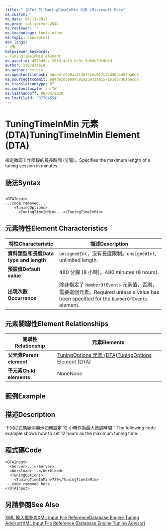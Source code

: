 ```yaml
---
title: " (DTA) 的 TuningTimeInMin 元素 |Microsoft Docs"
ms.custom: ''
ms.date: 06/13/2017
ms.prod: sql-server-2014
ms.reviewer: ''
ms.technology: tools-other
ms.topic: conceptual
dev_langs:
- XML
helpviewer_keywords:
- TuningTimeInMin element
ms.assetid: 4973d9ac-20fd-4ac3-bc9f-5d60e39fdb7d
author: stevestein
ms.author: sstein
ms.openlocfilehash: 4dae3fe4e9ac3126f43ec017c34d2bc548fda6d5
ms.sourcegitcommit: ad4d92dce894592a259721a1571b1d8736abacdb
ms.translationtype: MT
ms.contentlocale: zh-TW
ms.lasthandoff: 08/04/2020
ms.locfileid: "87704554"
---
```

# <a name="tuningtimeinmin-element-dta"></a><span data-ttu-id="0b6cf-102">TuningTimeInMin 元素 (DTA)</span><span class="sxs-lookup"><span data-stu-id="0b6cf-102">TuningTimeInMin Element (DTA)</span></span>
  <span data-ttu-id="0b6cf-103">指定微調工作階段的最長時間 (分鐘)。</span><span class="sxs-lookup"><span data-stu-id="0b6cf-103">Specifies the maximum length of a tuning session in minutes.</span></span>  
  
## <a name="syntax"></a><span data-ttu-id="0b6cf-104">語法</span><span class="sxs-lookup"><span data-stu-id="0b6cf-104">Syntax</span></span>  
  
```  
  
<DTAInput>  
...code removed...  
    <TuningOptions>  
      <TuningTimeInMin>...</TuningTimeInMin>  
```  
  
## <a name="element-characteristics"></a><span data-ttu-id="0b6cf-105">元素特性</span><span class="sxs-lookup"><span data-stu-id="0b6cf-105">Element Characteristics</span></span>  
  
|<span data-ttu-id="0b6cf-106">特性</span><span class="sxs-lookup"><span data-stu-id="0b6cf-106">Characteristic</span></span>|<span data-ttu-id="0b6cf-107">描述</span><span class="sxs-lookup"><span data-stu-id="0b6cf-107">Description</span></span>|  
|--------------------|-----------------|  
|<span data-ttu-id="0b6cf-108">**資料類型和長度**</span><span class="sxs-lookup"><span data-stu-id="0b6cf-108">**Data type and length**</span></span>|<span data-ttu-id="0b6cf-109">`unsignedInt`，沒有長度限制。</span><span class="sxs-lookup"><span data-stu-id="0b6cf-109">`unsignedInt`, unlimited length.</span></span>|  
|<span data-ttu-id="0b6cf-110">**預設值**</span><span class="sxs-lookup"><span data-stu-id="0b6cf-110">**Default value**</span></span>|<span data-ttu-id="0b6cf-111">480 分鐘 (8 小時)。</span><span class="sxs-lookup"><span data-stu-id="0b6cf-111">480 minutes (8 hours).</span></span>|  
|<span data-ttu-id="0b6cf-112">**出現次數**</span><span class="sxs-lookup"><span data-stu-id="0b6cf-112">**Occurrence**</span></span>|<span data-ttu-id="0b6cf-113">除非指定了 `NumberOfEvents` 元素值，否則，需要這個元素。</span><span class="sxs-lookup"><span data-stu-id="0b6cf-113">Required unless a value has been specified for the `NumberOfEvents` element.</span></span>|  
  
## <a name="element-relationships"></a><span data-ttu-id="0b6cf-114">元素關聯性</span><span class="sxs-lookup"><span data-stu-id="0b6cf-114">Element Relationships</span></span>  
  
|<span data-ttu-id="0b6cf-115">關聯性</span><span class="sxs-lookup"><span data-stu-id="0b6cf-115">Relationship</span></span>|<span data-ttu-id="0b6cf-116">元素</span><span class="sxs-lookup"><span data-stu-id="0b6cf-116">Elements</span></span>|  
|------------------|--------------|  
|<span data-ttu-id="0b6cf-117">**父元素**</span><span class="sxs-lookup"><span data-stu-id="0b6cf-117">**Parent element**</span></span>|[<span data-ttu-id="0b6cf-118">TuningOptions 元素 &#40;DTA&#41;</span><span class="sxs-lookup"><span data-stu-id="0b6cf-118">TuningOptions Element &#40;DTA&#41;</span></span>](tuningoptions-element-dta.md)|  
|<span data-ttu-id="0b6cf-119">**子元素**</span><span class="sxs-lookup"><span data-stu-id="0b6cf-119">**Child elements**</span></span>|<span data-ttu-id="0b6cf-120">None</span><span class="sxs-lookup"><span data-stu-id="0b6cf-120">None</span></span>|  
  
## <a name="example"></a><span data-ttu-id="0b6cf-121">範例</span><span class="sxs-lookup"><span data-stu-id="0b6cf-121">Example</span></span>  
  
## <a name="description"></a><span data-ttu-id="0b6cf-122">描述</span><span class="sxs-lookup"><span data-stu-id="0b6cf-122">Description</span></span>  
 <span data-ttu-id="0b6cf-123">下列程式碼範例顯示如何設定 12 小時作為最大微調時間：</span><span class="sxs-lookup"><span data-stu-id="0b6cf-123">The following code example shows how to set 12 hours as the maximum tuning time:</span></span>  
  
## <a name="code"></a><span data-ttu-id="0b6cf-124">程式碼</span><span class="sxs-lookup"><span data-stu-id="0b6cf-124">Code</span></span>  
  
```  
<DTAInput>  
  <Server>...</Server>  
  <Workload>...</Workload>  
  <TuningOptions>  
    <TuningTimeInMin>720</TuningTimeInMin>  
...code removed here...  
</DTAInput>  
```  
  
## <a name="see-also"></a><span data-ttu-id="0b6cf-125">另請參閱</span><span class="sxs-lookup"><span data-stu-id="0b6cf-125">See Also</span></span>  
 [<span data-ttu-id="0b6cf-126">XML 輸入檔參考XML Input File ReferenceDatabase Engine Tuning Advisor&#41;</span><span class="sxs-lookup"><span data-stu-id="0b6cf-126">XML Input File Reference &#40;Database Engine Tuning Advisor&#41;</span></span>](xml-input-file-reference-database-engine-tuning-advisor.md)  
  
  
